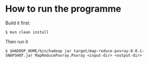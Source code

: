 How to run the programme
========================

Build it first:

	$ mvn clean install
	
Then run it

	$ $HADOOP_HOME/bin/hadoop jar target/map-reduce-povray-0.0.1-SNAPSHOT.jar MapReducePovray.Povray <input-dir> <output-dir>
	
